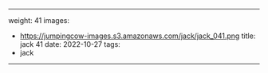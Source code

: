 
---
weight: 41
images:
- https://jumpingcow-images.s3.amazonaws.com/jack/jack_041.png
title: jack 41
date: 2022-10-27
tags:
- jack
---
